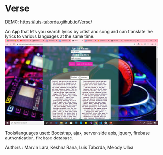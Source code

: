 # Verse
DEMO: https://luis-taborda.github.io/Verse/

An App that lets you search lyrics by artist and song and can translate the lyrics to various languages at the same time.
![](Screenshot%20(45).png)

Tools/languages used: 
Bootstrap, ajax, server-side apis, jquery, firebase authentication, firebase database.

Authors : 
Marvin Lara, Keshna Rana, Luis Taborda, Melody Ulloa
